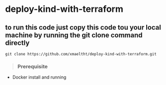 # deploy-kind-with-terraform


## to run this code just copy this code tou your local machine by running the git clone command directly

`git clone https://github.com/xmaeltht/deploy-kind-with-terraform.git` 

>### Prerequisite 

* Docker install and running
